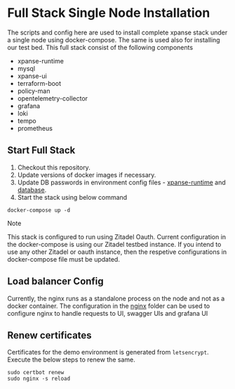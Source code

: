 # Full Stack Single Node Installation

The scripts and config here are used to install complete xpanse stack under a single node using docker-compose. The same
is used also for installing our test bed. This full stack consist of the following components

- xpanse-runtime
- mysql
- xpanse-ui
- terraform-boot
- policy-man
- opentelemetry-collector
- grafana
- loki
- tempo
- prometheus

## Start Full Stack

1. Checkout this repository.
2. Update versions of docker images if necessary.
3. Update DB passwords in environment config files - [xpanse-runtime](.xpanse.env) and [database](.mysql.db.env).
4. Start the stack using below command

```shell
docker-compose up -d
```

> [!NOTE]
> This stack is configured to run using Zitadel Oauth. Current configuration in the docker-compose is using our
> Zitadel testbed instance. If you intend to use any other Zitadel or oauth instance, then the respetive configurations
> in docker-compose file must be updated.

## Load balancer Config

Currently, the nginx runs as a standalone process on the node and not as a docker container.
The configuration in the [nginx](nginx) folder can be used to configure nginx to handle requests to UI, swagger UIs and
grafana UI

## Renew certificates

Certificates for the demo environment is generated from `letsencrypt`. 
Execute the below steps to renew the same. 

```shell
sudo certbot renew
sudo nginx -s reload
```
